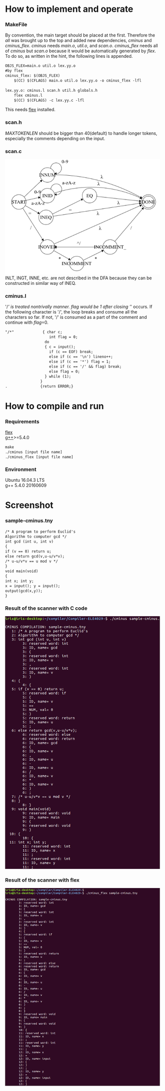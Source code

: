# How to implement and operate
### MakeFile
By convention, the main target should be placed at the first. Therefore the *all* was brought up to the top and added new dependencies, *cminus* and *cminus_flex*. *cminus*   needs *main.o*, *util.o*, and *scan.o*. *cminus_flex* needs all of *cminus* but *scan.o* because it would be automatically generated by *flex*. To do so, as written in the hint, the following lines is appended.

```
OBJS_FLEX=main.o util.o lex.yy.o
#by flex
cminus_flex: $(OBJS_FLEX)
	$(CC) $(CFLAGS) main.o util.o lex.yy.o -o cminus_flex -lfl

lex.yy.o: cminus.l scan.h util.h globals.h
	flex cminus.l
	$(CC) $(CFLAGS) -c lex.yy.c -lfl
```

This needs [flex](https://www.gnu.org/software/flex/) installed.

### scan.h
*MAXTOKENLEN* should be bigger than 40(default) to handle longer tokens, especially the comments depending on the input.

### scan.c
![alt text](DFA.png)  
INLT, INGT, INNE, etc. are not described in the DFA because they can be constructed in similar way of INEQ.


### cminus.l
'/*' is treated nontrivally manner. *flag* would be 1 after closing '*' occurs. If the following character is '/', the loop breaks and consume all the characters so far. If not, '/' is consumed as a part of the comment and continue with *flag*=0.

```
"/*"             { char c;
					int flag = 0;
                  do
                  { c = input();
                    if (c == EOF) break;
                    else if (c == '\n') lineno++;
					else if (c == '*') flag = 1;
					else if (c == '/' && flag) break;
					else flag = 0;
                  } while (1);
                }
.               {return ERROR;}
```


# How to compile and run
### Requirements
[flex](https://www.gnu.org/software/flex/)  
[g++](https://gcc.gnu.org/)>=5.4.0

```
make
./cminus [input file name]
./cminus_flex [input file name]
```

### Environment ###
Ubuntu 16.04.3 LTS  
g++ 5.4.0 20160609

# Screenshot
### sample-cminus.tny
```
/* A program to perform Euclid's
Algorithm to computer gcd */
int gcd (int u, int v)
{
if (v == 0) return u;
else return gcd(v,u-u/v*v);
/* u-u/v*v == u mod v */
}
void main(void)
{
int x; int y;
x = input(); y = input();
output(gcd(x,y));
}
```


### Result of the scanner with C code
![alt text](screenshot_cminus.png)
### Result of the scanner with flex
![alt text](screenshot_cminus_flex.png)


